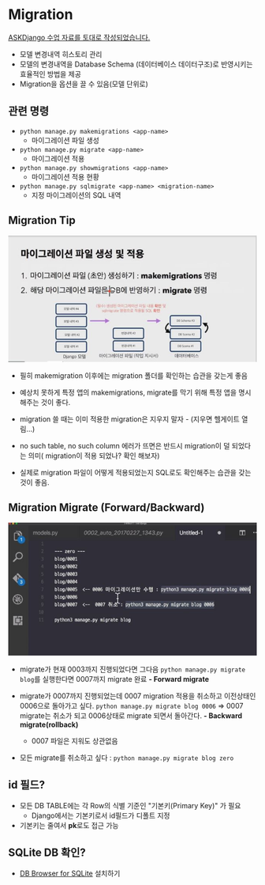 # Migration

[ASKDjango 수업 자료를 토대로 작성되었습니다.](https://nomade.kr/vod/django/9/)

 - 모델 변경내역 히스토리 관리
 - 모델의 변경내역을 Database Schema (데이터베이스 데이터구조)로 반영시키는 효율적인 방법을 제공
 - Migration을 옵션을 끌 수 있음(모델 단위로)



## 관련 명령

- `python manage.py makemigrations <app-name>`
  - 마이그레이션 파일 생성
- `python manage.py migrate <app-name>`
  - 마이그레이션 적용
- `python manage.py showmigrations <app-name>`
  - 마이그레이션 적용 현황
- `python manage.py sqlmigrate <app-name> <migration-name>`
  - 지정 마이그레이션의 SQL 내역

## Migration Tip
<img src="./imgs/migration.JPG">

- 필히 makemigration 이후에는 migration 폴더를 확인하는 습관을 갖는게 좋음
- 예상치 못하게 특정 앱의 makemigrations, migrate를 막기 위해 특정 앱을 명시해주는 것이 좋다.
- migration 쓸 때는 이미 적용한 migration은 지우지 말자 - (지우면 헬게이트 열림...)

- no such table, no such column 에러가 뜨면은 반드시 migration이 덜 되었다는 의미( migration이 적용 되었나? 확인 해보자)

- 실제로 migration 파일이 어떻게 적용되었는지 SQL로도 확인해주는 습관을 갖는 것이 좋음.


## Migration Migrate (Forward/Backward)

<img src="./imgs/migrate(forward_backward).JPG">

   - migrate가 현재 0003까지 진행되었다면 그다음 `python manage.py migrate blog`를 실행한다면 0007까지 migrate 완료 <b>- Forward migrate</b>

   - migrate가 0007까지 진행되었는데 0007 migration 적용을 취소하고 이전상태인 0006으로 돌아가고 싶다. `python manage.py migrate blog 0006` => 0007 migrate는 취소가 되고 0006상태로 migrate 되면서 돌아간다. <b>- Backward migrate(rollback)</b>
      - 0007 파일은 지워도 상관없음

   - 모든 migrate를 취소하고 싶다 : `python manage.py migrate blog zero`


## id 필드?
- 모든 DB TABLE에는 각 Row의 식별 기준인 "기본키(Primary Key)" 가 필요
  - Django에서는 기본키로서 id필드가 디폴트 지정
- 기본키는 줄여서 <b>pk</b>로도 접근 가능


## SQLite DB 확인?
  - [DB Browser for SQLite](http://sqlitebrowser.org/) 설치하기
